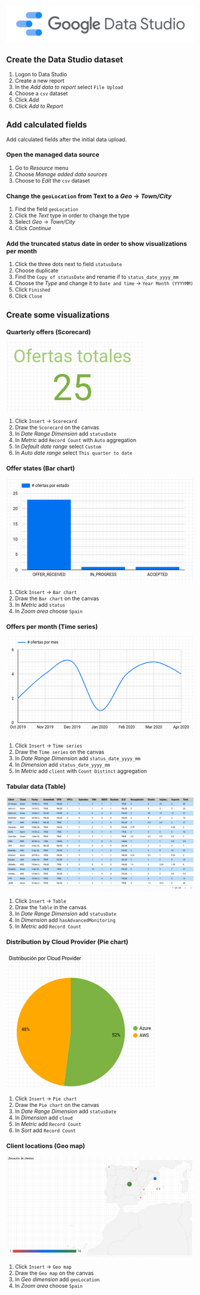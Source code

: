 ![Google Data Studio](assets/images/google-data-studio-logo.png)

## Create the Data Studio dataset

1. Logon to Data Studio
2. Create a new report
3. In the *Add data to report* select `File Upload`
5. Choose a `csv` dataset
6. Click *Add*
7. Click *Add to Report*

## Add calculated fields

Add calculated fields after the initial data upload.

### Open the managed data source
1. Go to *Resource* menu
2. Choose *Manage added data sources*
3. Choose to *Edit* the `csv` dataset

### Change the `geoLocation` from Text to a *Geo* -> *Town/City*
1. Find the field `geoLocation`
2. Click the *Text* type in order to change the type
3. Select *Geo* -> *Town/City*
4. Click *Continue*

### Add the truncated status date in order to show visualizations per month
1. Click the three dots next to field `statusDate`
2. Choose duplicate
3. Find the `Copy of statusDate` and rename if to `status_date_yyyy_mm`
4. Choose the *Type* and change it to `Date and time` -> `Year Month (YYYYMM)`
5. Click `Finished`
6. Click `Close`

## Create some visualizations

### Quarterly offers (Scorecard)

![Scorecard](assets/images/visual-scorecard.png)

1. Click `Insert` -> `Scorecard`
2. Draw the `Scorecard` on the canvas
3. In *Date Range Dimension* add `statusDate`
4. In *Metric* add `Record Count` with `Auto` aggregation
5. In *Default date range* select `Custom`
6. In *Auto date range* select `This quarter to date`

### Offer states (Bar chart)

![Bar chart](assets/images/visual-bar-chart.png)

1. Click `Insert` -> `Bar chart`
2. Draw the `Bar chart` on the canvas
3. In *Metric* add `status`
4. In *Zoom area* choose `Spain`

### Offers per month (Time series)

![Time series](assets/images/visual-time-series.png)

1. Click `Insert` -> `Time series`
2. Draw the `Time series` on the canvas
3. In *Date Range Dimension* add `status_date_yyyy_mm`
4. In *Dimension* add `status_date_yyyy_mm`
5. In *Metric* add `client` with `Count Distinct` aggregation

### Tabular data (Table)

![Table](assets/images/visual-table.png)

1. Click `Insert` -> `Table`
2. Draw the `Table` in the canvas
3. In *Date Range Dimension* add `statusDate`
4. In *Dimension* add `hasAdvancedMonitoring`
5. In *Metric* add `Record Count`

### Distribution by Cloud Provider (Pie chart)

![Bar chart](assets/images/visual-pie.png)

1. Click `Insert` -> `Pie chart`
2. Draw the `Pie chart` on the canvas
3. In *Date Range Dimension* add `statusDate`
4. In *Dimension* add `cloud`
5. In *Metric* add `Record Count`
6. In *Sort* add `Record Count`

### Client locations (Geo map)

![Geo map](assets/images/visual-geo-map.png)

1. Click `Insert` -> `Geo map`
2. Draw the `Geo map` on the canvas
3. In *Geo dimension* add `geoLocation`
4. In *Zoom area* choose `Spain`
